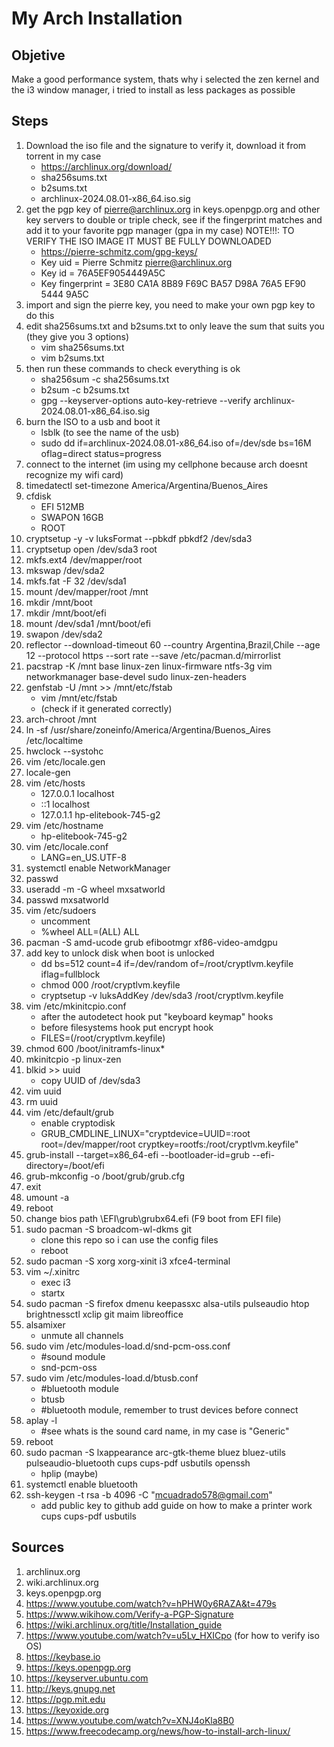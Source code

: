 # My Arch Installation
## Objetive
Make a good performance system, thats why i selected the zen kernel and the i3 window manager, i tried to install as less packages as possible
## Steps
1. Download the iso file and the signature to verify it, download it from torrent in my case
    + https://archlinux.org/download/
    + sha256sums.txt
    + b2sums.txt
    + archlinux-2024.08.01-x86_64.iso.sig
2. get the pgp key of pierre@archlinux.org in keys.openpgp.org and other key servers to double or triple check, see if the fingerprint matches and add it to your favorite pgp manager (gpa in my case)
NOTE!!!: TO VERIFY THE ISO IMAGE IT MUST BE FULLY DOWNLOADED
    + https://pierre-schmitz.com/gpg-keys/
    + Key uid         = Pierre Schmitz <pierre@archlinux.org>
    + Key id          = 76A5EF9054449A5C
    + Key fingerprint = 3E80 CA1A 8B89 F69C BA57  D98A 76A5 EF90 5444 9A5C
3. import and sign the pierre key, you need to make your own pgp key to do this
4. edit sha256sums.txt and b2sums.txt to only leave the sum that suits you (they give you 3 options)
    + vim sha256sums.txt
    + vim b2sums.txt
5. then run these commands to check everything is ok
    + sha256sum -c sha256sums.txt
    + b2sum -c b2sums.txt
    + gpg --keyserver-options auto-key-retrieve --verify archlinux-2024.08.01-x86_64.iso.sig
6. burn the ISO to a usb and boot it
    + lsblk (to see the name of the usb)
    + sudo dd if=archlinux-2024.08.01-x86_64.iso of=/dev/sde bs=16M oflag=direct status=progress
8. connect to the internet (im using my cellphone because arch doesnt recognize my wifi card)
9. timedatectl set-timezone America/Argentina/Buenos_Aires
10. cfdisk 
    + EFI 512MB
    + SWAPON 16GB
    + ROOT
11. cryptsetup -y -v luksFormat --pbkdf pbkdf2 /dev/sda3
12. cryptsetup open /dev/sda3 root
13. mkfs.ext4 /dev/mapper/root
14. mkswap /dev/sda2
15. mkfs.fat -F 32 /dev/sda1
16. mount /dev/mapper/root /mnt
17. mkdir /mnt/boot
18. mkdir /mnt/boot/efi
19. mount /dev/sda1 /mnt/boot/efi
20. swapon /dev/sda2
21. reflector --download-timeout 60 --country Argentina,Brazil,Chile --age 12 --protocol https --sort rate --save /etc/pacman.d/mirrorlist
22. pacstrap -K /mnt base linux-zen linux-firmware ntfs-3g vim networkmanager base-devel sudo linux-zen-headers
23. genfstab -U /mnt >> /mnt/etc/fstab 
    + vim /mnt/etc/fstab
    + (check if it generated correctly)
24. arch-chroot /mnt
25. ln -sf /usr/share/zoneinfo/America/Argentina/Buenos_Aires /etc/localtime
26. hwclock --systohc
27. vim /etc/locale.gen
28. locale-gen 
29. vim /etc/hosts
    + 127.0.0.1        localhost
    + ::1              localhost
    + 127.0.1.1        hp-elitebook-745-g2
30. vim /etc/hostname 
    + hp-elitebook-745-g2
31. vim /etc/locale.conf  
    + LANG=en_US.UTF-8
32. systemctl enable NetworkManager
33. passwd
34. useradd -m -G wheel mxsatworld
35. passwd mxsatworld
36. vim /etc/sudoers 
    + uncomment
    + %wheel ALL=(ALL) ALL
37. pacman -S amd-ucode grub efibootmgr xf86-video-amdgpu
38. add key to unlock disk when boot is unlocked 
    + dd bs=512 count=4 if=/dev/random of=/root/cryptlvm.keyfile iflag=fullblock
    + chmod 000 /root/cryptlvm.keyfile
    + cryptsetup -v luksAddKey /dev/sda3 /root/cryptlvm.keyfile
39. vim /etc/mkinitcpio.conf 
    + after the autodetect hook put "keyboard keymap" hooks 
    + before filesystems hook put encrypt hook
    + FILES=(/root/cryptlvm.keyfile) 
40. chmod 600 /boot/initramfs-linux* 
41. mkinitcpio -p linux-zen 
42. blkid >> uuid
    + copy UUID of /dev/sda3 
43. vim uuid 
44. rm uuid
45. vim /etc/default/grub 
    + enable cryptodisk 
    + GRUB_CMDLINE_LINUX="cryptdevice=UUID=<copypasted uuid>:root root=/dev/mapper/root cryptkey=rootfs:/root/cryptlvm.keyfile" 
46. grub-install --target=x86_64-efi --bootloader-id=grub --efi-directory=/boot/efi
47. grub-mkconfig -o /boot/grub/grub.cfg 
48. exit
49. umount -a
50. reboot   
51. change bios path \EFI\grub\grubx64.efi (F9 boot from EFI file)
52. sudo pacman -S broadcom-wl-dkms git
    + clone this repo so i can use the config files
    + reboot 
53. sudo pacman -S xorg xorg-xinit i3 xfce4-terminal
54. vim ~/.xinitrc 
    + exec i3
    + startx
55. sudo pacman -S firefox dmenu keepassxc alsa-utils pulseaudio htop brightnessctl xclip git maim libreoffice
56. alsamixer
    + unmute all channels    
57. sudo vim /etc/modules-load.d/snd-pcm-oss.conf
    + #sound module
    + snd-pcm-oss
58. sudo vim /etc/modules-load.d/btusb.conf
    + #bluetooth module
    + btusb
    + #bluetooth module, remember to trust devices before connect 
59. aplay -l 
    + #see whats is the sound card name, in my case is "Generic"
60. reboot 
61. sudo pacman -S lxappearance arc-gtk-theme bluez bluez-utils pulseaudio-bluetooth cups cups-pdf usbutils openssh 
    + hplip (maybe)
62. systemctl enable bluetooth
63. ssh-keygen -t rsa -b 4096 -C "mcuadrado578@gmail.com"
    + add public key to github
add guide on how to make a printer work
cups cups-pdf usbutils
###
## Sources
1. archlinux.org
2. wiki.archlinux.org
3. keys.openpgp.org
4. https://www.youtube.com/watch?v=hPHW0y6RAZA&t=479s
5. https://www.wikihow.com/Verify-a-PGP-Signature
6. https://wiki.archlinux.org/title/Installation_guide 
7. https://www.youtube.com/watch?v=u5Lv_HXICpo (for how to verify iso OS)
8. https://keybase.io
9. https://keys.openpgp.org
10. https://keyserver.ubuntu.com
11. http://keys.gnupg.net
12. https://pgp.mit.edu
13. https://keyoxide.org
14. https://www.youtube.com/watch?v=XNJ4oKla8B0 
15. https://www.freecodecamp.org/news/how-to-install-arch-linux/
